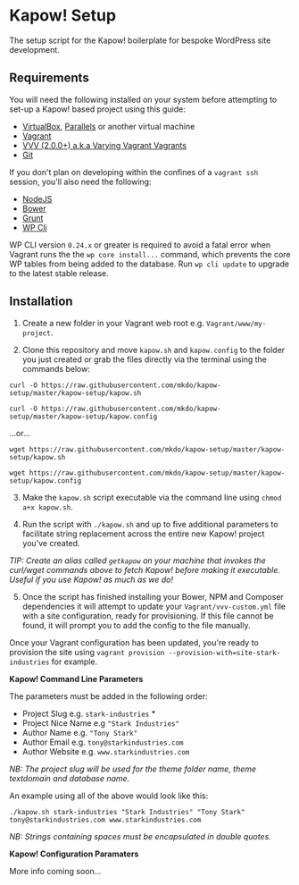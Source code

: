 # Kapow! Setup
The setup script for the Kapow! boilerplate for bespoke WordPress site development. 

## Requirements

You will need the following installed on your system before attempting to set-up a Kapow! based project using this guide:

- [VirtualBox](http://www.virtualbox.org/), [Parallels](http://www.parallels.com) or another virtual machine
- [Vagrant](https://www.vagrantup.com/)
- [VVV (2.0.0+) a.k.a Varying Vagrant Vagrants](https://github.com/Varying-Vagrant-Vagrants/VVV)
- [Git](https://git-scm.com/book/en/v2/Getting-Started-Installing-Git)

If you don't plan on developing within the confines of a `vagrant ssh` session, you'll also need the following:

- [NodeJS](https://nodejs.org/)
- [Bower](http://bower.io/#install-bower)
- [Grunt](http://gruntjs.com/installing-grunt)
- [WP Cli](http://wp-cli.org/)

WP CLI version `0.24.x` or greater is required to avoid a fatal error when Vagrant runs the the `wp core install...` command, which prevents the core WP tables from being added to the database. Run `wp cli update` to upgrade to the latest stable release.

## Installation

1) Create a new folder in your Vagrant web root e.g. `Vagrant/www/my-project`.

2) Clone this repository and move `kapow.sh` and `kapow.config` to the folder you just created or grab the files directly via the terminal using the commands below:

`curl -O https://raw.githubusercontent.com/mkdo/kapow-setup/master/kapow-setup/kapow.sh`

`curl -O https://raw.githubusercontent.com/mkdo/kapow-setup/master/kapow-setup/kapow.config`

...or...

`wget https://raw.githubusercontent.com/mkdo/kapow-setup/master/kapow-setup/kapow.sh`

`wget https://raw.githubusercontent.com/mkdo/kapow-setup/master/kapow-setup/kapow.config`

3) Make the `kapow.sh` script executable via the command line using `chmod a+x kapow.sh`.

4) Run the script with `./kapow.sh` and up to five additional parameters to facilitate string replacement across the entire new Kapow! project you've created. 

*TIP: Create an alias called `getkapow` on your machine that invokes the curl/wget commands above to fetch Kapow! before making it executable. Useful if you use Kapow! as much as we do!*

5) Once the script has finished installing your Bower, NPM and Composer dependencies it will attempt to update your `Vagrant/vvv-custom.yml` file with a site configuration, ready for provisioning. If this file cannot be found, it will prompt you to add the config to the file manually. 

Once your Vagrant configuration has been updated, you're ready to provision the site using `vagrant provision --provision-with=site-stark-industries` for example.

**Kapow! Command Line Parameters**

The parameters must be added in the following order:

- Project Slug e.g. `stark-industries` *
- Project Nice Name e.g `"Stark Industries"`
- Author Name e.g. `"Tony Stark"`
- Author Email e.g. `tony@starkindustries.com`
- Author Website e.g. `www.starkindustries.com`

*NB: The project slug will be used for the theme folder name, theme textdomain and database name.*

An example using all of the above would look like this:

`./kapow.sh stark-industries "Stark Industries" "Tony Stark" tony@starkindustries.com www.starkindustries.com`

*NB: Strings containing spaces must be encapsulated in double quotes.*

**Kapow! Configuration Paramaters**

More info coming soon...

